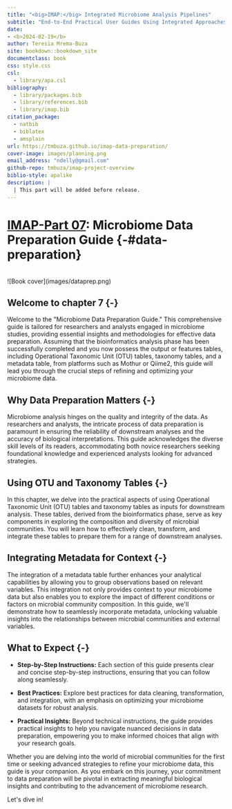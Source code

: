 ```yaml
--- 
title: "<big>IMAP:</big> Integrated Microbiome Analysis Pipelines"
subtitle: "End-to-End Practical User Guides Using Integrated Approaches"
date:
- <b>2024-02-19</b>
author: Teresia Mrema-Buza
site: bookdown::bookdown_site
documentclass: book
css: style.css
csl: 
  - library/apa.csl
bibliography:
  - library/packages.bib
  - library/references.bib
  - library/imap.bib
citation_package:
  - natbib
  - biblatex
  - amsplain
url: https://tmbuza.github.io/imap-data-preparation/
cover-image: images/planning.png
email_address: "ndelly@gmail.com"
github-repo: tmbuza/imap-project-overview
biblio-style: apalike
description: |
  | This part will be added before release.
---
```





<!-- # Google fonts -->
<link rel="preconnect" href="https://fonts.googleapis.com">
<link rel="preconnect" href="https://fonts.gstatic.com" crossorigin>
<link href="https://fonts.googleapis.com/css2?family=Anton" rel="stylesheet">
<link href="https://fonts.googleapis.com/css2?family=Roboto:wght@100;300;400;500;700,900&display=swap" rel="stylesheet">
<link href="https://fonts.googleapis.com/css2?family=Oswald:wght@300;400;700&display=swap" rel="stylesheet">
<link href="https://fonts.googleapis.com/css2?family=Merriweather:wght@300;400;700&display=swap" rel="stylesheet">
<link href="https://fonts.googleapis.com/css2?family=Montserrat:wght@100;200;300;400;700&display=swap" rel="stylesheet">

<!-- # CSS -->
<link rel="stylesheet" href="https://cdnjs.cloudflare.com/ajax/libs/font-awesome/5.15.3/css/all.min.css">
<link rel="stylesheet" href="https://cdnjs.cloudflare.com/ajax/libs/animate.css/4.1.1/animate.min.css">


# <u>IMAP-Part 07</u>:  Microbiome Data Preparation Guide {-#data-preparation}

<br>
![Book cover](images/dataprep.png)
<br>

## Welcome to chapter 7 {-}

Welcome to the "Microbiome Data Preparation Guide." This comprehensive guide is tailored for researchers and analysts engaged in microbiome studies, providing essential insights and methodologies for effective data preparation. Assuming that the bioinformatics analysis phase has been successfully completed and you now possess the output or features tables, including Operational Taxonomic Unit (OTU) tables, taxonomy tables, and a metadata table, from platforms such as Mothur or Qiime2, this guide will lead you through the crucial steps of refining and optimizing your microbiome data.

## Why Data Preparation Matters {-}

Microbiome analysis hinges on the quality and integrity of the data. As researchers and analysts, the intricate process of data preparation is paramount in ensuring the reliability of downstream analyses and the accuracy of biological interpretations. This guide acknowledges the diverse skill levels of its readers, accommodating both novice researchers seeking foundational knowledge and experienced analysts looking for advanced strategies.

## Using OTU and Taxonomy Tables {-}

In this chapter, we delve into the practical aspects of using Operational Taxonomic Unit (OTU) tables and taxonomy tables as inputs for downstream analysis. These tables, derived from the bioinformatics phase, serve as key components in exploring the composition and diversity of microbial communities. You will learn how to effectively clean, transform, and integrate these tables to prepare them for a range of downstream analyses.

## Integrating Metadata for Context {-}

The integration of a metadata table further enhances your analytical capabilities by allowing you to group observations based on relevant variables. This integration not only provides context to your microbiome data but also enables you to explore the impact of different conditions or factors on microbial community composition. In this guide, we'll demonstrate how to seamlessly incorporate metadata, unlocking valuable insights into the relationships between microbial communities and external variables.

## What to Expect {-}

- **Step-by-Step Instructions:** Each section of this guide presents clear and concise step-by-step instructions, ensuring that you can follow along seamlessly.

- **Best Practices:** Explore best practices for data cleaning, transformation, and integration, with an emphasis on optimizing your microbiome datasets for robust analysis.

- **Practical Insights:** Beyond technical instructions, the guide provides practical insights to help you navigate nuanced decisions in data preparation, empowering you to make informed choices that align with your research goals.

Whether you are delving into the world of microbial communities for the first time or seeking advanced strategies to refine your microbiome data, this guide is your companion. As you embark on this journey, your commitment to data preparation will be pivotal in extracting meaningful biological insights and contributing to the advancement of microbiome research.

Let's dive in!





